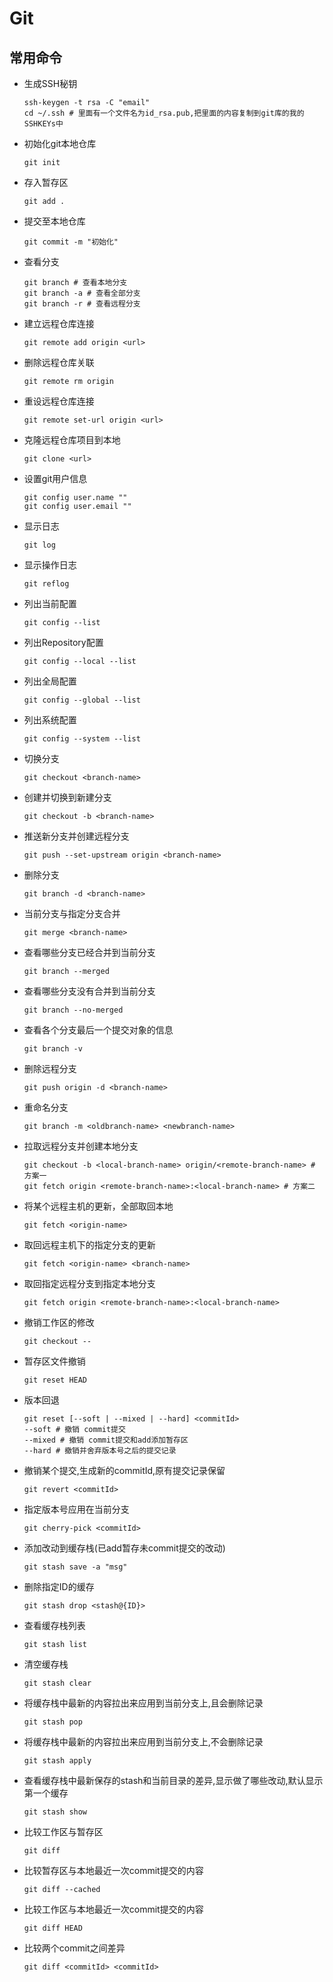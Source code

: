 # Git
## 常用命令

- 生成SSH秘钥
  ~~~shell
  ssh-keygen -t rsa -C "email"
  cd ~/.ssh # 里面有一个文件名为id_rsa.pub,把里面的内容复制到git库的我的SSHKEYs中
  ~~~
- 初始化git本地仓库
  ~~~shell
  git init
  ~~~
- 存入暂存区
  ~~~shell
  git add .
  ~~~
- 提交至本地仓库
  ~~~shell
  git commit -m "初始化"
  ~~~
- 查看分支
  ~~~shell
  git branch # 查看本地分支
  git branch -a # 查看全部分支
  git branch -r # 查看远程分支
  ~~~
- 建立远程仓库连接
  ~~~shell
  git remote add origin <url>
  ~~~
- 删除远程仓库关联
  ~~~shell
  git remote rm origin
  ~~~
- 重设远程仓库连接
  ~~~shell
  git remote set-url origin <url>
  ~~~
- 克隆远程仓库项目到本地
  ~~~shell
  git clone <url>
  ~~~
- 设置git用户信息
  ~~~shell
  git config user.name ""
  git config user.email ""
  ~~~
- 显示日志
  ~~~shell
  git log
  ~~~
- 显示操作日志
  ~~~shell
  git reflog
  ~~~
- 列出当前配置
  ~~~shell
  git config --list
  ~~~
- 列出Repository配置
  ~~~shell
  git config --local --list
  ~~~
- 列出全局配置
  ~~~shell
  git config --global --list
  ~~~
- 列出系统配置
  ~~~shell
  git config --system --list
  ~~~
- 切换分支
  ~~~shell
  git checkout <branch-name>
  ~~~
- 创建并切换到新建分支
  ~~~shell
  git checkout -b <branch-name>
  ~~~
- 推送新分支并创建远程分支
  ~~~shell
  git push --set-upstream origin <branch-name>
  ~~~
- 删除分支
  ~~~shell
  git branch -d <branch-name>
  ~~~
- 当前分支与指定分支合并
  ~~~shell
  git merge <branch-name>
  ~~~
- 查看哪些分支已经合并到当前分支
  ~~~shell
  git branch --merged
  ~~~
- 查看哪些分支没有合并到当前分支
  ~~~shell
  git branch --no-merged
  ~~~
- 查看各个分支最后一个提交对象的信息
  ~~~shell
  git branch -v
  ~~~
- 删除远程分支
  ~~~shell
  git push origin -d <branch-name>
  ~~~
- 重命名分支
  ~~~shell
  git branch -m <oldbranch-name> <newbranch-name>
  ~~~
- 拉取远程分支并创建本地分支
  ~~~shell
  git checkout -b <local-branch-name> origin/<remote-branch-name> # 方案一
  git fetch origin <remote-branch-name>:<local-branch-name> # 方案二
  ~~~
- 将某个远程主机的更新，全部取回本地
  ~~~shell
  git fetch <origin-name>
  ~~~
- 取回远程主机下的指定分支的更新
  ~~~shell
  git fetch <origin-name> <branch-name>
  ~~~
- 取回指定远程分支到指定本地分支
  ~~~shell
  git fetch origin <remote-branch-name>:<local-branch-name>
  ~~~
- 撤销工作区的修改
  ~~~shell
  git checkout --
  ~~~
- 暂存区文件撤销
  ~~~shell
  git reset HEAD
  ~~~
- 版本回退
  ~~~shell
  git reset [--soft | --mixed | --hard] <commitId>
  --soft # 撤销 commit提交
  --mixed # 撤销 commit提交和add添加暂存区
  --hard # 撤销并舍弃版本号之后的提交记录
  ~~~
- 撤销某个提交,生成新的commitId,原有提交记录保留
  ~~~shell
  git revert <commitId>
  ~~~
- 指定版本号应用在当前分支
  ~~~shell
  git cherry-pick <commitId>
  ~~~
- 添加改动到缓存栈(已add暂存未commit提交的改动)
  ~~~shell
  git stash save -a "msg"
  ~~~
- 删除指定ID的缓存
  ~~~shell
  git stash drop <stash@{ID}>
  ~~~
- 查看缓存栈列表
  ~~~shell
  git stash list
  ~~~
- 清空缓存栈
  ~~~shell
  git stash clear
  ~~~
- 将缓存栈中最新的内容拉出来应用到当前分支上,且会删除记录
  ~~~shell
  git stash pop
  ~~~
- 将缓存栈中最新的内容拉出来应用到当前分支上,不会删除记录
  ~~~shell
  git stash apply
  ~~~
- 查看缓存栈中最新保存的stash和当前⽬录的差异,显⽰做了哪些改动,默认显示第一个缓存
  ~~~shell
  git stash show
  ~~~
- 比较工作区与暂存区
  ~~~shell
  git diff
  ~~~
- 比较暂存区与本地最近一次commit提交的内容
  ~~~shell
  git diff --cached
  ~~~
- 比较工作区与本地最近一次commit提交的内容
  ~~~shell
  git diff HEAD
  ~~~
- 比较两个commit之间差异
  ~~~shell
  git diff <commitId> <commitId>
  ~~~